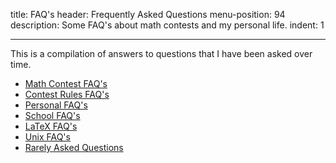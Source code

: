 title: FAQ's
header: Frequently Asked Questions
menu-position: 94
description: Some FAQ's about math contests and my personal life.
indent: 1

---

This is a compilation of answers to questions that I have been asked over time.

* [Math Contest FAQ's](faq-contest.html)
* [Contest Rules FAQ's](faq-rules.html)
* [Personal FAQ's](faq-personal.html)
* [School FAQ's](faq-school.html)
* [LaTeX FAQ's](faq-latex.html)
* [Unix FAQ's](faq-unix.html)
* [Rarely Asked Questions](faq-raqs.html)
